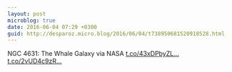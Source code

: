 ```yaml
---
layout: post
microblog: true
date: 2016-06-04 07:29 +0300
guid: http://desparoz.micro.blog/2016/06/04/t738950681520918528.html
---
```

NGC 4631: The Whale Galaxy via NASA [t.co/43xDPbyZL...](https://t.co/43xDPbyZLw) [t.co/2vUD4c9zR...](https://t.co/2vUD4c9zRu)
